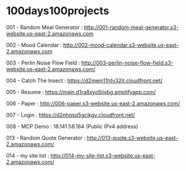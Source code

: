 # 100days100projects

001 - Random Meal Generator : http://001-random-meal-generator.s3-website.us-east-2.amazonaws.com

002 - Mood Calendar : http://002-mood-calendar.s3-website.us-east-2.amazonaws.com

003 - Perlin Noise Flow Field : http://003-perlin-noise-flow-field.s3-website.us-east-2.amazonaws.com/

004 - Catch The Insect : https://d2mem11htv32jt.cloudfront.net/

005 - Resume : https://main.d1ra8xyo5jivbg.amplifyapp.com/

006 - Paper : http://006-paper.s3-website.us-east-2.amazonaws.com/

007 - Login : https://d2nhqsq5gcikgy.cloudfront.net/

008 - MCP Demo : 18.141.58.184 (Public IPv4 address)

013 - Random Quote Generator : http://013-quote.s3-website.us-east-2.amazonaws.com/

014 - my site list : http://014-my-site-list.s3-website.us-east-2.amazonaws.com/